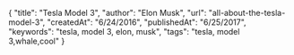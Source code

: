 {
    "title": "Tesla Model 3",
    "author": "Elon Musk",
    "url": "all-about-the-tesla-model-3",
    "createdAt": "6/24/2016",
    "publishedAt": "6/25/2017",
    "keywords": "tesla, model 3, elon, musk",
    "tags": "tesla, model 3,whale,cool"
}